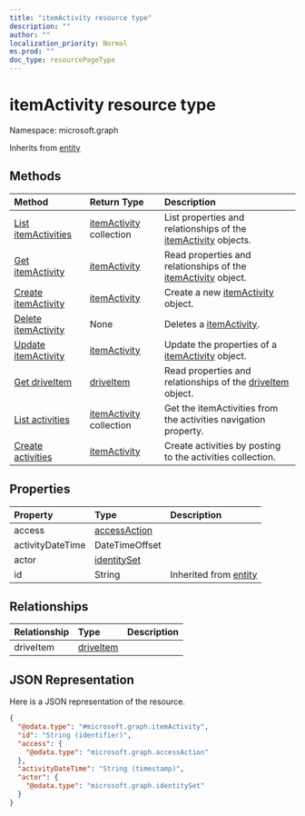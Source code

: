 ```yaml
---
title: "itemActivity resource type"
description: ""
author: ""
localization_priority: Normal
ms.prod: ""
doc_type: resourcePageType
---
```


# itemActivity resource type


Namespace: microsoft.graph




Inherits from [entity](../resources/entity.md)

## Methods
|Method|Return Type|Description|
|:---|:---|:---|
|[List itemActivities](../api/itemactivity-list.md)|[itemActivity](../resources/itemactivity.md) collection|List properties and relationships of the [itemActivity](../resources/itemactivity.md) objects.|
|[Get itemActivity](../api/itemactivity-get.md)|[itemActivity](../resources/itemactivity.md)|Read properties and relationships of the [itemActivity](../resources/itemactivity.md) object.|
|[Create itemActivity](../api/itemactivity-create.md)|[itemActivity](../resources/itemactivity.md)|Create a new [itemActivity](../resources/itemactivity.md) object.|
|[Delete itemActivity](../api/itemactivity-delete.md)|None|Deletes a [itemActivity](../resources/itemactivity.md).|
|[Update itemActivity](../api/itemactivity-update.md)|[itemActivity](../resources/itemactivity.md)|Update the properties of a [itemActivity](../resources/itemactivity.md) object.|
|[Get driveItem](../api/driveitem-get.md)|[driveItem](../resources/driveitem.md)|Read properties and relationships of the [driveItem](../resources/driveitem.md) object.|
|[List activities](../api/itemactivitystat-list-activities.md)|[itemActivity](../resources/itemactivity.md) collection|Get the itemActivities from the activities navigation property.|
|[Create activities](../api/itemactivitystat-post-activities.md)|[itemActivity](../resources/itemactivity.md)|Create activities by posting to the activities collection.|

## Properties
|Property|Type|Description|
|:---|:---|:---|
|access|[accessAction](../resources/accessaction.md)||
|activityDateTime|DateTimeOffset||
|actor|[identitySet](../resources/identityset.md)||
|id|String| Inherited from [entity](../resources/entity.md)|

## Relationships
|Relationship|Type|Description|
|:---|:---|:---|
|driveItem|[driveItem](../resources/driveitem.md)||

## JSON Representation
Here is a JSON representation of the resource.
<!-- {
  "blockType": "resource",
  "keyProperty": "id",
  "@odata.type": "microsoft.graph.itemActivity",
  "baseType": "microsoft.graph.entity",
  "openType": true
}
-->
``` json
{
  "@odata.type": "#microsoft.graph.itemActivity",
  "id": "String (identifier)",
  "access": {
    "@odata.type": "microsoft.graph.accessAction"
  },
  "activityDateTime": "String (timestamp)",
  "actor": {
    "@odata.type": "microsoft.graph.identitySet"
  }
}
```

